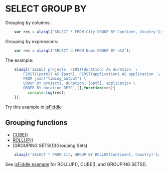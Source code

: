 # SELECT GROUP BY

Grouping by columns:
```js
    var res = alasql('SELECT * FROM City GROUP BY Contient, Country');
```

Grouping by expressions:

```js
    var res = alasql('SELECT b FROM Nums GROUP BY a%2');
```

The example:
```js
    alasql('SELECT projects, FIRST(duration) AS duration, \
        FIRST([path]) AS [path], FIRST(application) AS application  \
        FROM json("timing_output") \
        GROUP BY projects, duration, [path], application \
        ORDER BY duration DESC',[],function(res){
          console.log(res);
    });
```
Try this example in [jsFiddle](http://jsfiddle.net/j39agf7c/1/)

## Grouping functions
* [CUBE()](Cube)
* [ROLLUP()](Rollup)
* [GROUPING SETS()](Grouping Sets)

```js
    alasql('SELECT * FROM City GROUP BY ROLLUP(Continent, Country)');
```
See [jsFiddle example](http://jsfiddle.net/agershun/1nccgs6n/2/) for ROLLUP(), CUBE(), and GROUPING SETS().

